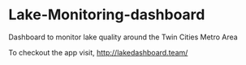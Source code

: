 # Lake-Monitoring-dashboard
Dashboard to monitor lake quality around the Twin Cities Metro Area 

To checkout the app visit, http://lakedashboard.team/
